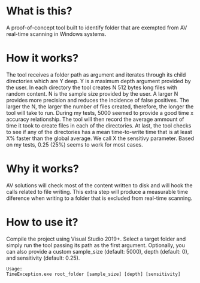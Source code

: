 # What is this?
A proof-of-concept tool built to identify folder that are exempted from AV real-time scanning in Windows systems.

# How it works?
The tool receives a folder path as argument and iterates through its child directories which are Y deep. Y is a maximum depth argument provided by the user. In each directory the tool creates N 512 bytes long files with random content. N is the sample size provided by the user. A larger N provides more precision and reduces the incidence of false positives. The larger the N, the larger the number of files created, therefore, the longer the tool will take to run.  During my tests, 5000 seemed to provide a good time x accuracy relationship.  The tool will then record the average ammount of time it took to create files in each of the directories.  At last, the tool checks to see if any of the directories has a mean time-to-write time that is at least X% faster than the global average. We call X the sensitivy parameter. Based on my tests, 0.25 (25%) seems to work for most cases.

# Why it works?
AV solutions will check most of the content written to disk and will hook the calls related to file writing.  This extra step will produce a measurable time diference when writing to a folder that is excluded from real-time scanning.

# How to use it?
Compile the project using Visual Studio 2019+. Select a target folder and simply run the tool passing its path as the first argument. Optionally, you can also provide a custom sample_size (default: 5000), depth (default: 0), and sensitivity (default: 0.25).

```
Usage:
TimeException.exe root_folder [sample_size] [depth] [sensitivity]
```
